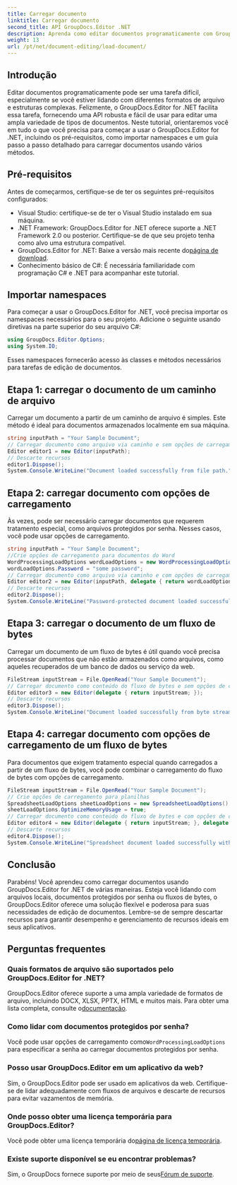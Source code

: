 ```yaml
---
title: Carregar documento
linktitle: Carregar documento
second_title: API GroupDocs.Editor .NET
description: Aprenda como editar documentos programaticamente com GroupDocs.Editor for .NET. Guia passo a passo para carregar documentos, lidar com arquivos protegidos por senha e muito mais.
weight: 13
url: /pt/net/document-editing/load-document/
---
```

## Introdução
Editar documentos programaticamente pode ser uma tarefa difícil, especialmente se você estiver lidando com diferentes formatos de arquivo e estruturas complexas. Felizmente, o GroupDocs.Editor for .NET facilita essa tarefa, fornecendo uma API robusta e fácil de usar para editar uma ampla variedade de tipos de documentos. Neste tutorial, orientaremos você em tudo o que você precisa para começar a usar o GroupDocs.Editor for .NET, incluindo os pré-requisitos, como importar namespaces e um guia passo a passo detalhado para carregar documentos usando vários métodos.
## Pré-requisitos
Antes de começarmos, certifique-se de ter os seguintes pré-requisitos configurados:
- Visual Studio: certifique-se de ter o Visual Studio instalado em sua máquina.
- .NET Framework: GroupDocs.Editor for .NET oferece suporte a .NET Framework 2.0 ou posterior. Certifique-se de que seu projeto tenha como alvo uma estrutura compatível.
-  GroupDocs.Editor for .NET: Baixe a versão mais recente do[página de download](https://releases.groupdocs.com/editor/net/).
- Conhecimento básico de C#: É necessária familiaridade com programação C# e .NET para acompanhar este tutorial.
## Importar namespaces
Para começar a usar o GroupDocs.Editor for .NET, você precisa importar os namespaces necessários para o seu projeto. Adicione o seguinte usando diretivas na parte superior do seu arquivo C#:
```csharp
using GroupDocs.Editor.Options;
using System.IO;
```
Esses namespaces fornecerão acesso às classes e métodos necessários para tarefas de edição de documentos.
## Etapa 1: carregar o documento de um caminho de arquivo
Carregar um documento a partir de um caminho de arquivo é simples. Este método é ideal para documentos armazenados localmente em sua máquina.

```csharp
string inputPath = "Your Sample Document";
// Carregar documento como arquivo via caminho e sem opções de carregamento
Editor editor1 = new Editor(inputPath);
// Descarte recursos
editor1.Dispose();
System.Console.WriteLine("Document loaded successfully from file path.");
```
## Etapa 2: carregar documento com opções de carregamento
Às vezes, pode ser necessário carregar documentos que requerem tratamento especial, como arquivos protegidos por senha. Nesses casos, você pode usar opções de carregamento.

```csharp
string inputPath = "Your Sample Document";
//Crie opções de carregamento para documentos do Word
WordProcessingLoadOptions wordLoadOptions = new WordProcessingLoadOptions();
wordLoadOptions.Password = "some password";
// Carregar documento como arquivo via caminho e com opções de carregamento
Editor editor2 = new Editor(inputPath, delegate { return wordLoadOptions; });
// Descarte recursos
editor2.Dispose();
System.Console.WriteLine("Password-protected document loaded successfully.");
```
## Etapa 3: carregar o documento de um fluxo de bytes
Carregar um documento de um fluxo de bytes é útil quando você precisa processar documentos que não estão armazenados como arquivos, como aqueles recuperados de um banco de dados ou serviço da web.

```csharp
FileStream inputStream = File.OpenRead("Your Sample Document");
// Carregar documento como conteúdo do fluxo de bytes e sem opções de carregamento
Editor editor3 = new Editor(delegate { return inputStream; });
// Descarte recursos
editor3.Dispose();
System.Console.WriteLine("Document loaded successfully from byte stream.");
```
## Etapa 4: carregar documento com opções de carregamento de um fluxo de bytes
Para documentos que exigem tratamento especial quando carregados a partir de um fluxo de bytes, você pode combinar o carregamento do fluxo de bytes com opções de carregamento.

```csharp
FileStream inputStream = File.OpenRead("Your Sample Document");
// Crie opções de carregamento para planilhas
SpreadsheetLoadOptions sheetLoadOptions = new SpreadsheetLoadOptions();
sheetLoadOptions.OptimizeMemoryUsage = true;
// Carregar documento como conteúdo do fluxo de bytes e com opções de carregamento
Editor editor4 = new Editor(delegate { return inputStream; }, delegate { return sheetLoadOptions; });
// Descarte recursos
editor4.Dispose();
System.Console.WriteLine("Spreadsheet document loaded successfully with load options.");
```
## Conclusão
Parabéns! Você aprendeu como carregar documentos usando GroupDocs.Editor for .NET de várias maneiras. Esteja você lidando com arquivos locais, documentos protegidos por senha ou fluxos de bytes, o GroupDocs.Editor oferece uma solução flexível e poderosa para suas necessidades de edição de documentos. Lembre-se de sempre descartar recursos para garantir desempenho e gerenciamento de recursos ideais em seus aplicativos.
## Perguntas frequentes
### Quais formatos de arquivo são suportados pelo GroupDocs.Editor for .NET?
 GroupDocs.Editor oferece suporte a uma ampla variedade de formatos de arquivo, incluindo DOCX, XLSX, PPTX, HTML e muitos mais. Para obter uma lista completa, consulte o[documentação](https://tutorials.groupdocs.com/editor/net/).
### Como lidar com documentos protegidos por senha?
 Você pode usar opções de carregamento como`WordProcessingLoadOptions` para especificar a senha ao carregar documentos protegidos por senha.
### Posso usar GroupDocs.Editor em um aplicativo da web?
Sim, o GroupDocs.Editor pode ser usado em aplicativos da web. Certifique-se de lidar adequadamente com fluxos de arquivos e descarte de recursos para evitar vazamentos de memória.
### Onde posso obter uma licença temporária para GroupDocs.Editor?
 Você pode obter uma licença temporária do[página de licença temporária](https://purchase.groupdocs.com/temporary-license/).
### Existe suporte disponível se eu encontrar problemas?
 Sim, o GroupDocs fornece suporte por meio de seus[Fórum de suporte](https://forum.groupdocs.com/c/editor/20).